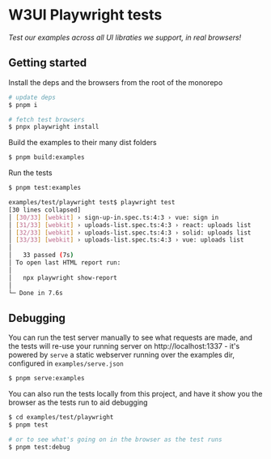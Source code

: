 # W3UI Playwright tests

_Test our examples across all UI libraties we support, in real browsers!_

## Getting started

Install the deps and the browsers from the root of the monorepo

```bash
# update deps
$ pnpm i

# fetch test browsers
$ pnpx playwright install
```

Build the examples to their many dist folders

```bash
$ pnpm build:examples
```

Run the tests

```bash
$ pnpm test:examples

examples/test/playwright test$ playwright test
[30 lines collapsed]
│ [30/33] [webkit] › sign-up-in.spec.ts:4:3 › vue: sign in
│ [31/33] [webkit] › uploads-list.spec.ts:4:3 › react: uploads list
│ [32/33] [webkit] › uploads-list.spec.ts:4:3 › solid: uploads list
│ [33/33] [webkit] › uploads-list.spec.ts:4:3 › vue: uploads list
│ 
│   33 passed (7s)
│ To open last HTML report run:
│ 
│   npx playwright show-report
│ 
└─ Done in 7.6s
```

## Debugging

You can run the test server manually to see what requests are made, and the tests will re-use your running server on http://localhost:1337 - it's powered by `serve` a static webserver running over the examples dir, configured in `examples/serve.json`

```bash
$ pnpm serve:examples
```

You can also run the tests locally from this project, and have it show you the browser as the tests run to aid debugging

```bash
$ cd examples/test/playwright
$ pnpm test

# or to see what's going on in the browser as the test runs
$ pnpm test:debug
```


